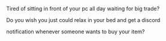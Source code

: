 Tired of sitting in front of your pc all day waiting for big trade?

Do you wish you just could relax in your bed and get a discord 

notification  whenever someone wants to buy your item? 
